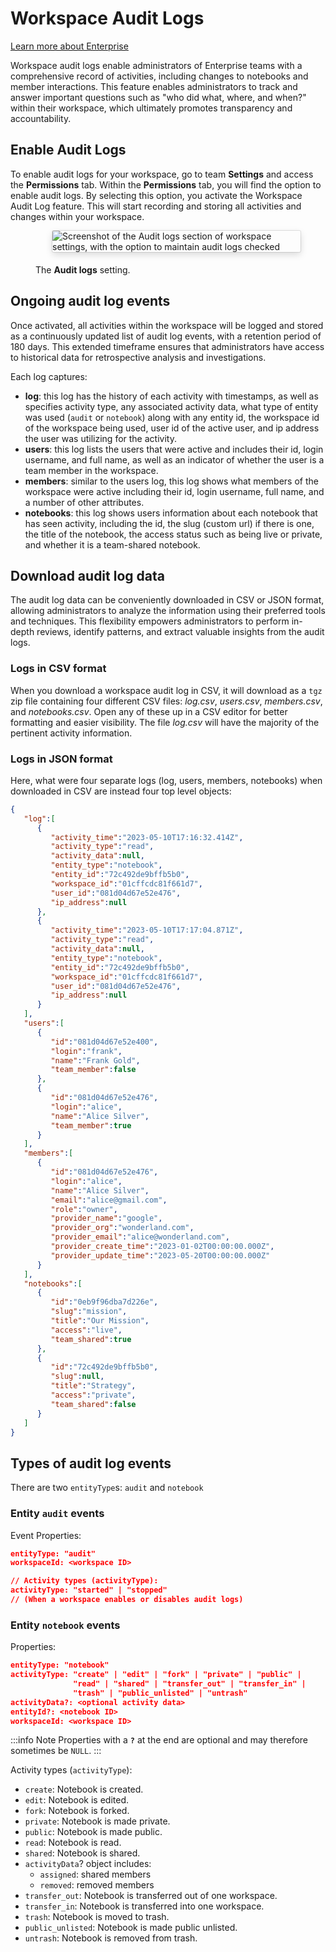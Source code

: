 # Workspace Audit Logs 
<a class="enterprise-label" href="https://observablehq.com/pricing">Learn more about Enterprise</a>


Workspace audit logs enable administrators of Enterprise teams with a comprehensive record of activities, including changes to notebooks and member interactions. This feature enables administrators to track and answer important questions such as "who did what, where, and when?" within their workspace, which ultimately promotes transparency and accountability.


## Enable Audit Logs

To enable audit logs for your workspace, go to team **Settings** and access the **Permissions** tab. Within the **Permissions** tab, you will find the option to enable audit logs. By selecting this option, you activate the Workspace Audit Log feature. This will start recording and storing all activities and changes within your workspace.

<figure>
  <img
    style="border-radius:2px;box-shadow:0 4px 12px rgba(0,0,0,0.15), 0 0 0 1px rgba(0, 0, 0, 0.1);margin-left:27px;margin-bottom:20px;max-width:450px;"
    src="/accounts-workspaces/workspace-audit-logs/settings-audit-log.png"
    alt="Screenshot of the Audit logs section of workspace settings, with the option to maintain audit logs checked"
  />
  <figcaption>The <b>Audit logs</b> setting.</figcaption>
</figure>

## Ongoing audit log events

Once activated, all activities within the workspace will be logged and stored as a continuously updated list of audit log events, with a retention period of 180 days. This extended timeframe ensures that administrators have access to historical data for retrospective analysis and investigations.

Each log captures:
- **log**: this log has the history of each activity with timestamps, as well as specifies activity type, any associated activity data, what type of entity was used (`audit` or `notebook`) along with any entity id, the workspace id of the workspace being used, user id of the active user, and ip address the user was utilizing for the activity.
- **users**: this log lists the users that were active and includes their id, login username, and full name, as well as an indicator of whether the user is a team member in the workspace.
- **members**: similar to the users log, this log shows what members of the workspace were active including their id, login username, full name, and a number of other attributes.
- **notebooks**: this log shows users information about each notebook that has seen activity, including the id, the slug (custom url) if there is one, the title of the notebook, the access status such as being live or private, and whether it is a team-shared notebook.

## Download audit log data

The audit log data can be conveniently downloaded in CSV or JSON format, allowing administrators to analyze the information using their preferred tools and techniques. This flexibility empowers administrators to perform in-depth reviews, identify patterns, and extract valuable insights from the audit logs.

### Logs in CSV format

When you download a workspace audit log in CSV, it will download as a `tgz` zip file containing four different CSV files: _log.csv_, _users.csv_, _members.csv_, and _notebooks.csv_. Open any of these up in a CSV editor for better formatting and easier visibility. The file _log.csv_ will have the majority of the pertinent activity information.

### Logs in JSON format

Here, what were four separate logs (log, users, members, notebooks) when downloaded in CSV are instead four top level objects:

```json
{
   "log":[
      {
         "activity_time":"2023-05-10T17:16:32.414Z",
         "activity_type":"read",
         "activity_data":null,
         "entity_type":"notebook",
         "entity_id":"72c492de9bffb5b0",
         "workspace_id":"01cffcdc81f661d7",
         "user_id":"081d04d67e52e476",
         "ip_address":null
      },
      {
         "activity_time":"2023-05-10T17:17:04.871Z",
         "activity_type":"read",
         "activity_data":null,
         "entity_type":"notebook",
         "entity_id":"72c492de9bffb5b0",
         "workspace_id":"01cffcdc81f661d7",
         "user_id":"081d04d67e52e476",
         "ip_address":null
      }
   ],
   "users":[
      {
         "id":"081d04d67e52e400",
         "login":"frank",
         "name":"Frank Gold",
         "team_member":false
      },
      {
         "id":"081d04d67e52e476",
         "login":"alice",
         "name":"Alice Silver",
         "team_member":true
      }
   ],
   "members":[
      {
         "id":"081d04d67e52e476",
         "login":"alice",
         "name":"Alice Silver",
         "email":"alice@gmail.com",
         "role":"owner",
         "provider_name":"google",
         "provider_org":"wonderland.com",
         "provider_email":"alice@wonderland.com",
         "provider_create_time":"2023-01-02T00:00:00.000Z",
         "provider_update_time":"2023-05-20T00:00:00.000Z"
      }
   ],
   "notebooks":[
      {
         "id":"0eb9f96dba7d226e",
         "slug":"mission",
         "title":"Our Mission",
         "access":"live",
         "team_shared":true
      },
      {
         "id":"72c492de9bffb5b0",
         "slug":null,
         "title":"Strategy",
         "access":"private",
         "team_shared":false
      }
   ]
}
```

## Types of audit log events

There are two `entityType`s: `audit` and `notebook`

### Entity `audit` events

Event Properties:

```json
entityType: "audit"
workspaceId: <workspace ID>

// Activity types (activityType):
activityType: "started" | "stopped"
// (When a workspace enables or disables audit logs)
```

### Entity `notebook` events
Properties:

```json
entityType: "notebook"
activityType: "create" | "edit" | "fork" | "private" | "public" |
              "read" | "shared" | "transfer_out" | "transfer_in" |
              "trash" | "public_unlisted" | "untrash"
activityData?: <optional activity data>
entityId?: <notebook ID>
workspaceId: <workspace ID>
```

:::info Note
Properties with a <b><code>?</code></b> at the end are optional and may therefore sometimes be <code>NULL</code>.
:::

Activity types (`activityType`):

- `create`: Notebook is created.
- `edit`: Notebook is edited.
- `fork`: Notebook is forked.
- `private`: Notebook is made private.
- `public`: Notebook is made public.
- `read`: Notebook is read.
- `shared`: Notebook is shared.
- `activityData`? object includes:
    - `assigned`: shared members
    - `removed`: removed members
- `transfer_out`: Notebook is transferred out of one workspace.
- `transfer_in`: Notebook is transferred into one workspace.
- `trash`: Notebook is moved to trash.
- `public_unlisted`: Notebook is made public unlisted.
- `untrash`: Notebook is removed from trash.
